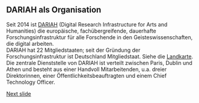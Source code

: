 ## DARIAH als Organisation

Seit 2014 ist [DARIAH](https://www.dariah.eu/) (Digital Research Infrastructure for Arts and Humanities) die europäische, fachübergreifende, dauerhafte Forschungsinfrastruktur für alle Forschende in den Geisteswissenschaften, die digital arbeiten.  
DARIAH hat 22 Mitgliedstaaten; seit der Gründung der Forschungsinfrastruktur ist Deutschland Mitgliedstaat. Siehe die [Landkarte](https://www.dariah.eu/network/members-and-partners/).  
Die zentrale Dienststelle von DARIAH ist verteilt zwischen Paris, Dublin und Athen und besteht aus einer Handvoll Mitarbeitenden, u.a. dreier Direktorinnen, einer Öffentlichkeitsbeauftragten und einem Chief Technology Officer.

[Next slide](03.md)

